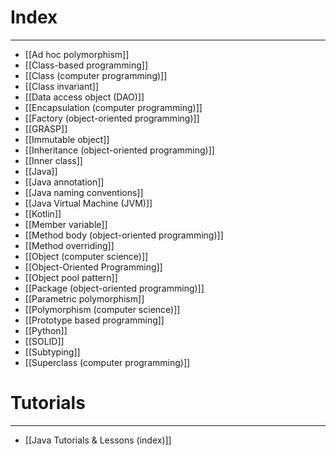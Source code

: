 # Index
---
- [[Ad hoc polymorphism]]
- [[Class-based programming]]
- [[Class (computer programming)]]
- [[Class invariant]]
- [[Data access object (DAO)]]
- [[Encapsulation (computer programming)]]
- [[Factory (object-oriented programming)]]
- [[GRASP]] 
- [[Immutable object]]
- [[Inheritance (object-oriented programming)]]
- [[Inner class]]
- [[Java]]
- [[Java annotation]]
- [[Java naming conventions]]
- [[Java Virtual Machine (JVM)]]
- [[Kotlin]]
- [[Member variable]]
- [[Method body (object-oriented programming)]]
- [[Method overriding]]
- [[Object (computer science)]]
- [[Object-Oriented Programming]]
- [[Object pool pattern]]
- [[Package (object-oriented programming)]]
- [[Parametric polymorphism]]
- [[Polymorphism (computer science)]]
- [[Prototype based programming]]
- [[Python]]
- [[SOLID]]
- [[Subtyping]]
- [[Superclass (computer programming)]]

# Tutorials
---
- [[Java Tutorials & Lessons (index)]]